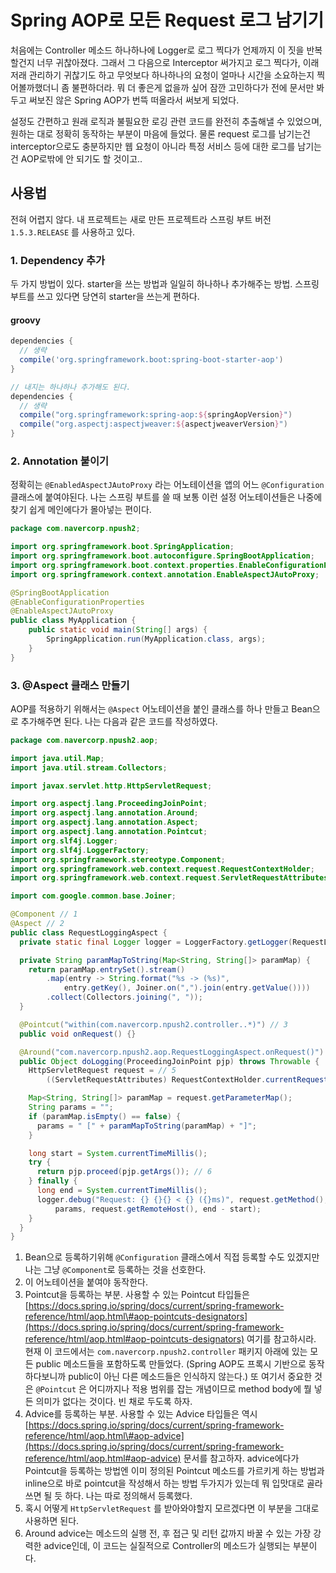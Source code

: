 # Spring AOP로 모든 Request 로그 남기기

처음에는 Controller 메소드 하나하나에 Logger로 로그 찍다가 언제까지 이 짓을 반복할건지 너무 귀찮아졌다. 그래서 그 다음으로 Interceptor 써가지고 로그 찍다가, 이래저래 관리하기 귀찮기도 하고 무엇보다 하나하나의 요청이 얼마나 시간을 소요하는지 찍어볼까했더니 좀 불편하더라. 뭐 더 좋은게 없을까 싶어 잠깐 고민하다가 전에 문서만 봐두고 써보진 않은 Spring AOP가 번뜩 떠올라서 써보게 되었다.

설정도 간편하고 원래 로직과 불필요한 로깅 관련 코드를 완전히 추출해낼 수 있었으며, 원하는 대로 정확히 동작하는 부분이 마음에 들었다. 물론 request 로그를 남기는건 interceptor으로도 충분하지만 웹 요청이 아니라 특정 서비스 등에 대한 로그를 남기는건 AOP로밖에 안 되기도 할 것이고..

## 사용법

전혀 어렵지 않다. 내 프로젝트는 새로 만든 프로젝트라 스프링 부트 버전 `1.5.3.RELEASE` 를 사용하고 있다.

### 1. Dependency 추가

두 가지 방법이 있다. starter을 쓰는 방법과 일일히 하나하나 추가해주는 방법. 스프링 부트를 쓰고 있다면 당연히 starter을 쓰는게 편하다.

#### groovy

```groovy
dependencies {
  // 생략
  compile('org.springframework.boot:spring-boot-starter-aop')
}

// 내지는 하나하나 추가해도 된다.
dependencies {
  // 생략
  compile("org.springframework:spring-aop:${springAopVersion}")
  compile("org.aspectj:aspectjweaver:${aspectjweaverVersion}")
}
```

### 2. Annotation 붙이기

정확히는 `@EnabledAspectJAutoProxy` 라는 어노테이션을 앱의 어느 `@Configuration` 클래스에 붙여야된다. 나는 스프링 부트를 쓸 때 보통 이런 설정 어노테이션들은 나중에 찾기 쉽게 메인에다가 몰아넣는 편이다.

```java
package com.navercorp.npush2;

import org.springframework.boot.SpringApplication;
import org.springframework.boot.autoconfigure.SpringBootApplication;
import org.springframework.boot.context.properties.EnableConfigurationProperties;
import org.springframework.context.annotation.EnableAspectJAutoProxy;

@SpringBootApplication
@EnableConfigurationProperties
@EnableAspectJAutoProxy
public class MyApplication {
    public static void main(String[] args) {
        SpringApplication.run(MyApplication.class, args);
    }
}
```

### 3. @Aspect 클래스 만들기

AOP를 적용하기 위해서는 `@Aspect` 어노테이션을 붙인 클래스를 하나 만들고 Bean으로 추가해주면 된다. 나는 다음과 같은 코드를 작성하였다.

```java
package com.navercorp.npush2.aop;

import java.util.Map;
import java.util.stream.Collectors;

import javax.servlet.http.HttpServletRequest;

import org.aspectj.lang.ProceedingJoinPoint;
import org.aspectj.lang.annotation.Around;
import org.aspectj.lang.annotation.Aspect;
import org.aspectj.lang.annotation.Pointcut;
import org.slf4j.Logger;
import org.slf4j.LoggerFactory;
import org.springframework.stereotype.Component;
import org.springframework.web.context.request.RequestContextHolder;
import org.springframework.web.context.request.ServletRequestAttributes;

import com.google.common.base.Joiner;

@Component // 1
@Aspect // 2
public class RequestLoggingAspect {
  private static final Logger logger = LoggerFactory.getLogger(RequestLoggingAspect.class);

  private String paramMapToString(Map<String, String[]> paramMap) {
    return paramMap.entrySet().stream()
        .map(entry -> String.format("%s -> (%s)",
            entry.getKey(), Joiner.on(",").join(entry.getValue())))
        .collect(Collectors.joining(", "));
  }

  @Pointcut("within(com.navercorp.npush2.controller..*)") // 3
  public void onRequest() {}

  @Around("com.navercorp.npush2.aop.RequestLoggingAspect.onRequest()") // 4
  public Object doLogging(ProceedingJoinPoint pjp) throws Throwable {
    HttpServletRequest request = // 5
        ((ServletRequestAttributes) RequestContextHolder.currentRequestAttributes()).getRequest();

    Map<String, String[]> paramMap = request.getParameterMap();
    String params = "";
    if (paramMap.isEmpty() == false) {
      params = " [" + paramMapToString(paramMap) + "]";
    }

    long start = System.currentTimeMillis();
    try {
      return pjp.proceed(pjp.getArgs()); // 6
    } finally {
      long end = System.currentTimeMillis();
      logger.debug("Request: {} {}{} < {} ({}ms)", request.getMethod(), request.getRequestURI(),
          params, request.getRemoteHost(), end - start);
    }
  }
}
```

1. Bean으로 등록하기위해 `@Configuration` 클래스에서 직접 등록할 수도 있겠지만 나는 그냥 `@Component`로 등록하는 것을 선호한다.
2. 이 어노테이션을 붙여야 동작한다.
3. Pointcut을 등록하는 부분. 사용할 수 있는 Pointcut 타입들은 [https://docs.spring.io/spring/docs/current/spring-framework-reference/html/aop.html\#aop-pointcuts-designators](https://docs.spring.io/spring/docs/current/spring-framework-reference/html/aop.html#aop-pointcuts-designators) 여기를 참고하시라. 현재 이 코드에서는 `com.navercorp.npush2.controller` 패키지 아래에 있는 모든 public 메소드들을 포함하도록 만들었다. \(Spring AOP도 프록시 기반으로 동작하다보니까 public이 아닌 다른 메소드들은 인식하지 않는다.\) 또 여기서 중요한 것은 `@Pointcut` 은 어디까지나 적용 범위를 잡는 개념이므로 method body에 뭘 넣든 의미가 없다는 것이다. 빈 채로 두도록 하자.
4. Advice를 등록하는 부분. 사용할 수 있는 Advice 타입들은 역시 [https://docs.spring.io/spring/docs/current/spring-framework-reference/html/aop.html\#aop-advice](https://docs.spring.io/spring/docs/current/spring-framework-reference/html/aop.html#aop-advice) 문서를 참고하자. advice에다가 Pointcut을 등록하는 방법엔 이미 정의된 Pointcut 메소드를 가르키게 하는 방법과 inline으로 바로 pointcut을 작성해서 하는 방법 두가지가 있는데 뭐 입맛대로 골라쓰면 될 듯 하다. 나는 따로 정의해서 등록했다.
5. 혹시 어떻게 `HttpServletRequest` 를 받아와야할지 모르겠다면 이 부분을 그대로 사용하면 된다.
6. Around advice는 메소드의 실행 전, 후 접근 및 리턴 값까지 바꿀 수 있는 가장 강력한 advice인데, 이 코드는 실질적으로 Controller의 메소드가 실행되는 부분이다.



